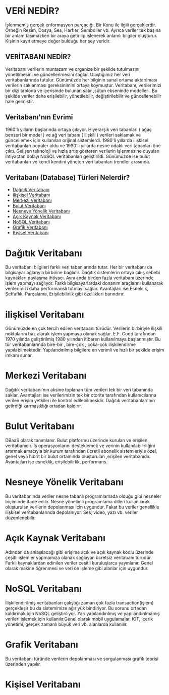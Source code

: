 # VERİ NEDİR?

İşlenmemiş gerçek enformasyon parçacığı. Bir Konu ile ilgili gerçeklerdir. Örneğin Resim, Dosya, Ses, Harfler, Semboller vb. Ayrıca veriler tek başına bir anlam taşımazken bir araya getirilip işlenerek anlamlı bilgiler oluşturur. Kişinin kayıt etmeye değer bulduğu her şey veridir.


## VERİTABANI NEDİR? 

Veritabanı verilerin muntazam ve organize bir şekilde tutulmasını, yönetilmesini ve güncellenmesini sağlar. Ulaştığımız her veri veritabanlarında tutulur. Günümüzde her bilginin sanal ortama aktarılması verilerin saklanması gereksinimini ortaya koymuştur. Veritabanı, verilerimizi bir dizi tabloda ve içerisinde bulunan satır ,sütun ekseninde modeller . Bu şekilde veriler daha erişilebilir, yönetilebilir, değiştirilebilir ve güncellenebilir hale gelmiştir. 

## Veritabanı'nın Evrimi

1960'lı yılların başlarında ortaya çıkıyor. Hiyerarşik veri tabanları ( ağaç benzeri bir model ) ve ağ veri tabanı ( ilişkili ) verileri saklamak ve güncellemek için kullanılan orijinal sistemlerdi. 1980'li yıllarda ilişkisel veritabanları popüler oldu ve 1990'lı yıllarda nesne odaklı veri tabanları öne çıktı. Gelişen teknoloji ve hızla artış gösteren verilerin işlenmesine duyulan ihtiyaçtan dolayı NoSQL veritabanları geliştirildi. Günümüzde ise bulut veritabanları ve kendi kendini yöneten veri tabanları trendler arasında.

## Veritabanı (Database) Türleri Nelerdir?

-  [Dağıtık Veritabanı](#dağıtık-veri-tabanı)
-  [ilişkisel Veritabanı](#ilişkisel-veri-tabanı)
-  [Merkezi Veritabanı](#merkezi-veri-tabanı)
-  [Bulut Veritabanı](#bulut-veri-tabanı)
-  [Nesneye Yönelik Veritabanı](#nesneye-yönelik-veri-tabanı)
-  [Açık Kaynak Veritabanı](#açık-kaynak-veri-tabanı)
-  [NoSQL Veritabanı](#nosql-veri-tabanı)
-  [Grafik Veritabanı](#grafik-veri-tabanı)
-  [Kişisel Veritabanı](#kişisel-veri-tabanı)



# Dağıtık Veritabanı

Bu veritabanı bilgileri farklı veri tabanlarında tutar. Her bir veritabanı da bilgisayar ağlarıyla birbirine bağlıdır. Dağıtık sistemlerin ortaya çıkış sebebi kaynakları paylaşma ihtiyacı. Aynı anda birden fazla veritabanı üzerinde işlem yapmayı sağlıyor. Farklı bilgisayarlardaki donanım araçlarını kullanarak verilerimizi daha performanslı tutmayı sağlar. Avantajları ise Esneklik, Şeffaflık, Parçalama, Erişilebilirlik gibi özellikleri barındırır.

# ilişkisel Veritabanı

Günümüzde en çok tercih edilen veritabanı türüdür. Verilerin birbiriyle ilişkili noktalarını baz alarak işlem yapmaya olanak sağlar. E.F. Codd tarafından 1970 yılında geliştirilmiş 1980 yılından itibaren kullanılmaya başlanmıştır. Bu tür veritabanlarında bire-bir , bire-çok , çoka-çok ilişkilendirme yapılabilmektedir.
Yapılandırılmış bilgilere en verimli ve hızlı bir şekilde erişim imkanı sunar.

# Merkezi Veritabanı

Dağıtık veritabanı'nın aksine toplanan tüm verileri tek bir veri tabanında saklar. Avantajları ise verilerimizin tek bir otorite tarafından kullanıcılarına verilen erişim yetkileri ile kontrol edilebilmesidir. Dağıtık veritabanları'nın getirdiği karmaşıklığı ortadan kaldırır.

# Bulut Veritabanı

DBaaS olarak tanımlanır. Bulut platformu üzerinde kurulan ve erişilen veritabanıdır. İş operasyonlarını desteklemek ve verinin kullanılabilirliğini artırmak amacıyla bir kurum tarafından ücretli abonelik sistemleriyle özel, genel veya hibrit bir bulut ortamında oluşturulan ,erişilen veritabanıdır. Avantajları ise esneklik, erişilebilirlik, performans.

# Nesneye Yönelik Veritabanı

Bu veritabanında veriler nesne tabanlı programlamada olduğu gibi nesneler biçiminde ifade edilir. Nesne yönelimli programlama dilleri kullanılarak oluşturulan verilerin depolanması için uygundur. Fakat bu veriler genellikle ilişkisel veritabanlarında depolanıyor. Ses, video, yazı vb. veriler düzenlenebilir.

# Açık Kaynak Veritabanı

Adından da anlaşılacağı gibi erişime açık ve açık kaynak kodlu üzerinde çeşitli işlemler yapmamıza olanak sağlayan ücretsiz veritabanı türüdür. Farklı kaynaklardan edinilen veriler çeşitli kuruluşlarca yayınlanır. Genel olarak makine öğrenmesi ve veri ön işleme gibi alanlar için uygundur. 

# NoSQL Veritabanı

İlişkilendirilmiş veritabanları çalıştığı zaman çok fazla transaction(işlem) gerçekleşir bu da sistemimize ağır yük bindiriyor. Bu sorunu ortadan kaldırmak için NoSQL geliştiriliyor. Yarı yapılandırılmış ve yapılandırılmamış verileri işlemek için kullanılır.Genel olarak mobil uygulamalar, IOT, içerik yönetimi, gerçek zamanlı büyük veri vb. alanlarda kullanılır.

# Grafik Veritabanı

Bu veritabanı türünde verilerin depolanması ve sorgulanması grafik teorisi üzerinden yapılır. 



# Kişisel Veritabanı







